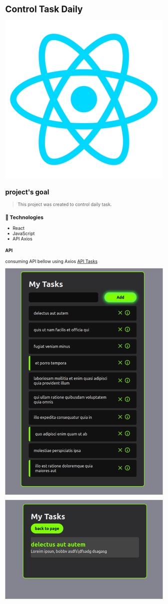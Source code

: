 # Control Task Daily

![](react.png)
## project's goal

> This project was created to control daily task.
### 🧪 Technologies

- React 
- JavaScript
- API Axios

#### API
consuming API bellow using Axios
[API Tasks](https://jsonplaceholder.cypress.io/todos?_limit=10)



![](photo1.png)

![](photo2.png)
